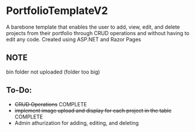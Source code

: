 # PortfolioTemplateV2

A barebone template that enables the user to add, view, edit, and delete projects from their portfolio through CRUD operations and without having to edit any code.
Created using ASP.NET and Razor Pages

## NOTE
bin folder not uploaded (folder too big)

## To-Do:
- ~~CRUD Operations~~ COMPLETE
- ~~implement image upload and display for each project in the table~~ COMPLETE
- Admin athurization for adding, editing, and deleting 


